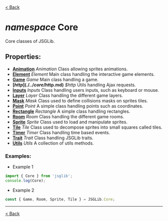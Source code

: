 

[&lt; Back](../README.md)

# *namespace* Core

Core classes of JSGLib.

## Properties:

* **[Animation](./../core/animation.md)** *Animation* Class allowing sprites animations.
* **[Element](./../core/element.md)** *Element* Main class handling the interactive game elements.
* **[Game](./../core/game.md)** *Game* Main class handling a game.
* **[$http](./../core/$http.md)** *$http* Utils handling Ajax requests.
* **[Inputs](./../core/inputs.md)** *Inputs* Class handling users inputs, such as keyboard or mouse.
* **[Layer](./../core/layer.md)** *Layer* Class handling the different game layers.
* **[Mask](./../core/mask.md)** *Mask* Class used to define collisions masks on sprites tiles.
* **[Point](./../core/point.md)** *Point* A simple class handling points such as coordinates.
* **[Rectangle](./../core/rectangle.md)** *Rectangle* A simple class handling rectangles.
* **[Room](./../core/room.md)** *Room* Class handling the different game rooms.
* **[Sprite](./../core/sprite.md)** *Sprite* Class used to load and manipulate sprites.
* **[Tile](./../core/tile.md)** *Tile* Class used to decompose sprites into small squares called tiles.
* **[Timer](./../core/timer.md)** *Timer* Class handling time based events.
* **[Trait](./../core/trait.md)** *Trait* Class handling JSGLib traits.
* **[Utils](./../core/utils.md)** *Utils* A collection of utils methods.

### Examples:
* Example 1
```js
import { Core } from 'jsglib';
console.log(Core);
```
* Example 2
```js
const { Game, Room, Sprite, Tile } = JSGLib.Core;
```

___

[&lt; Back](../README.md)
